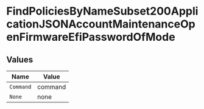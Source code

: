 # FindPoliciesByNameSubset200ApplicationJSONAccountMaintenanceOpenFirmwareEfiPasswordOfMode


## Values

| Name      | Value     |
| --------- | --------- |
| `Command` | command   |
| `None`    | none      |